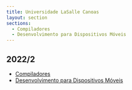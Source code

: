 ```yaml
---
title: Universidade LaSalle Canoas
layout: section
sections:
  - Compiladores
  - Desenvolvimento para Dispositivos Móveis
---
```


## 2022/2
* [Compiladores](compilers)
* [Desenvolvimento para Dispositivos Móveis](mobile)
